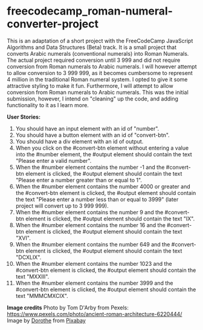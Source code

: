 # freecodecamp_roman-numeral-converter-project

This is an adaptation of a short project with the FreeCodeCamp JavaScript Algorithms and Data Structures (Beta) track. It is a small project that converts Arabic numerals (conventional numerals) into Roman Numerals. The actual project required conversion until 3 999 and did not require conversion from Roman numerals to Arabic numerals. I will however attempt to allow conversion to 3 999 999, as it becomes cumbersome to represent 4 million in the traditional Roman numeral system. I opted to give it some attractive styling to make it fun. Furthermore, I will attempt to allow conversion from Roman numerals to Arabic numerals. This was the initial submission, however, I intend on "cleaning" up the code, and adding functionality to it as I learn more.

**User Stories:**
1. You should have an input element with an id of "number".
2. You should have a button element with an id of "convert-btn".
3. You should have a div element with an id of output.
4. When you click on the #convert-btn element without entering a value into the #number element, the #output element should contain the text "Please enter a valid number".
5. When the #number element contains the number -1 and the #convert-btn element is clicked, the #output element should contain the text "Please enter a number greater than or equal to 1".
6. When the #number element contains the number 4000 or greater and the #convert-btn element is clicked, the #output element should contain the text "Please enter a number less than or equal to 3999" (later project will convert up to 3 999 999).
7. When the #number element contains the number 9 and the #convert-btn element is clicked, the #output element should contain the text "IX".
8. When the #number element contains the number 16 and the #convert-btn element is clicked, the #output element should contain the text "XVI".
9. When the #number element contains the number 649 and the #convert-btn element is clicked, the #output element should contain the text "DCXLIX".
10. When the #number element contains the number 1023 and the #convert-btn element is clicked, the #output element should contain the text "MXXIII".
11. When the #number element contains the number 3999 and the #convert-btn element is clicked, the #output element should contain the text "MMMCMXCIX".

**Image credits**
Photo by Tom D'Arby from Pexels: https://www.pexels.com/photo/ancient-roman-architecture-6220444/
Image by <a href="https://pixabay.com/users/darkmoon_art-1664300/?utm_source=link-attribution&utm_medium=referral&utm_campaign=image&utm_content=3561710">Dorothe</a> from <a href="https://pixabay.com//?utm_source=link-attribution&utm_medium=referral&utm_campaign=image&utm_content=3561710">Pixabay</a>
